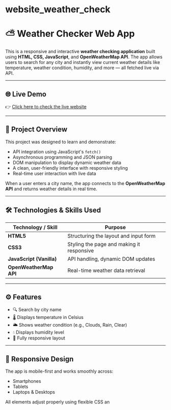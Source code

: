 # website_weather_check
# ⛅ Weather Checker Web App

This is a responsive and interactive **weather checking application** built using **HTML, CSS, JavaScript**, and **OpenWeatherMap API**. The app allows users to search for any city and instantly view current weather details like temperature, weather condition, humidity, and more — all fetched live via API.

---

## 🌐 Live Demo

👉 [Click here to check the live website](https://preetj886655.github.io/weather_check_website/)

---

## 📌 Project Overview

This project was designed to learn and demonstrate:

- API integration using JavaScript's `fetch()`
- Asynchronous programming and JSON parsing
- DOM manipulation to display dynamic weather data
- A clean, user-friendly interface with responsive styling
- Real-time user interaction with live data

When a user enters a city name, the app connects to the **OpenWeatherMap API** and returns weather details in real time.

---

## 🛠️ Technologies & Skills Used

| Technology / Skill | Purpose |
|--------------------|---------|
| **HTML5** | Structuring the layout and input form |
| **CSS3** | Styling the page and making it responsive |
| **JavaScript (Vanilla)** | API handling, dynamic DOM updates |
| **OpenWeatherMap API** | Real-time weather data retrieval |

---

## ⚙️ Features

- 🔍 Search by city name
- 🌡️ Displays temperature in Celsius
- 🌥️ Shows weather condition (e.g., Clouds, Rain, Clear)
- 💧 Displays humidity level
- 📱 Fully responsive layout

---

## 📱 Responsive Design

The app is mobile-first and works smoothly across:

- Smartphones
- Tablets
- Laptops & Desktops

All elements adjust properly using flexible CSS an

